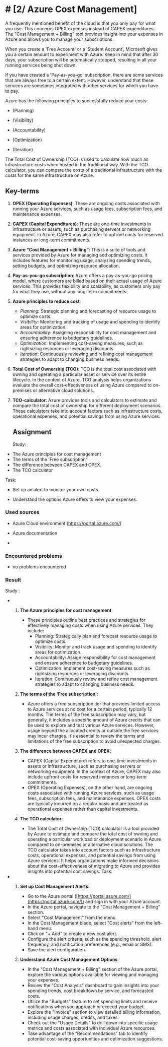 # # [2/ Azure Cost Management]

A frequently mentioned benefit of the cloud is that you only pay for what you use. This concerns OPEX expenses instead of CAPEX expenditures. The "Cost Management + Billing" tool provides insight into your expenses in Azure and allows you to manage your subscriptions.

When you create a 'Free Account' or a 'Student Account', Microsoft gives you a certain amount to experiment with Azure. Keep in mind that after 30 days, your subscription will be automatically stopped, resulting in all your running services being shut down.

If you have created a 'Pay-as-you-go' subscription, there are some services that are always free to a certain extent. However, understand that these services are sometimes integrated with other services for which you have to pay.

Azure has the following principles to successfully reduce your costs:

-  (Planning)

-  (Visibility)

-  (Accountability)

-  (Optimization)

-  (Iteration)

The Total Cost of Ownership (TCO) is used to calculate how much an infrastructure costs when hosted in the traditional way. With the TCO calculator, you can compare the costs of a traditional infrastructure with the costs for the same infrastructure on Azure.

## Key-terms

1. **OPEX (Operating Expenses)**: These are ongoing costs associated with running your Azure services, such as usage fees, subscription fees, and maintenance expenses.

2. **CAPEX (Capital Expenditures)**: These are one-time investments in infrastructure or assets, such as purchasing servers or networking equipment. In Azure, CAPEX may also refer to upfront costs for reserved instances or long-term commitments.

3. **Azure “Cost Management + Billing”**: This is a suite of tools and services provided by Azure for managing and optimizing costs. It includes features for monitoring usage, analyzing spending trends, setting budgets, and optimizing resource allocation.

4. **Pay-as-you-go subscription**: Azure offers a pay-as-you-go pricing model, where customers are billed based on their actual usage of Azure services. This provides flexibility and scalability, as customers only pay for what they use, without any long-term commitments.

5. **Azure principles to reduce cost**:
   
   - *Planning*: Strategic planning and forecasting of resource usage to optimize costs.
   - *Visibility*: Monitoring and tracking of usage and spending to identify areas for optimization.
   - *Accountability*: Assigning responsibility for cost management and ensuring adherence to budgetary guidelines.
   - *Optimization*: Implementing cost-saving measures, such as rightsizing resources or leveraging discounts.
   - *Iteration*: Continuously reviewing and refining cost management strategies to adapt to changing business needs.

6. **Total Cost of Ownership (TCO)**: TCO is the total cost associated with owning and operating a particular asset or service over its entire lifecycle. In the context of Azure, TCO analysis helps organizations evaluate the overall cost-effectiveness of using Azure compared to on-premises or alternative cloud solutions.

7. **TCO-calculator**: Azure provides tools and calculators to estimate and compare the total cost of ownership for different deployment scenarios. These calculators take into account factors such as infrastructure costs, operational expenses, and potential savings from using Azure services.
   
   ## Assignment
   
   Study:
- The Azure principles for cost management
- The terms of the 'Free subscription'
- The difference between CAPEX and OPEX.
- The TCO calculator

Task:

- Set up an alert to monitor your own costs.

- Understand the options Azure offers to view your expenses.

### Used sources

- Azure Cloud environment (https://portal.azure.com/)

- Azure documentation

- 

### Encountered problems

- no problems encountered

### Result

Study :

- 1. **The Azure principles for cost management**:
     
     - These principles outline best practices and strategies for effectively managing costs when using Azure services. They include:
       - Planning: Strategically plan and forecast resource usage to optimize costs.
       - Visibility: Monitor and track usage and spending to identify areas for optimization.
       - Accountability: Assign responsibility for cost management and ensure adherence to budgetary guidelines.
       - Optimization: Implement cost-saving measures such as rightsizing resources or leveraging discounts.
       - Iteration: Continuously review and refine cost management strategies to adapt to changing business needs.
  
  2. **The terms of the 'Free subscription'**:
     
     - Azure offers a free subscription tier that provides limited access to Azure services at no cost for a certain period, typically 12 months. The terms of the free subscription may vary, but generally, it includes a specific amount of Azure credits that can be used to explore and test various Azure services. However, usage beyond the allocated credits or outside the free services may incur charges. It's essential to review the terms and limitations of the free subscription to avoid unexpected charges.
  
  3. **The difference between CAPEX and OPEX**:
     
     - CAPEX (Capital Expenditure) refers to one-time investments in assets or infrastructure, such as purchasing servers or networking equipment. In the context of Azure, CAPEX may also include upfront costs for reserved instances or long-term commitments.
     - OPEX (Operating Expenses), on the other hand, are ongoing costs associated with running Azure services, such as usage fees, subscription fees, and maintenance expenses. OPEX costs are typically incurred on a regular basis and are treated as operational expenses rather than capital investments.
  
  4. **The TCO calculator**:
     
     - The Total Cost of Ownership (TCO) calculator is a tool provided by Azure to estimate and compare the total cost of owning and operating a particular workload or deployment scenario in Azure compared to on-premises or alternative cloud solutions. The TCO calculator takes into account factors such as infrastructure costs, operational expenses, and potential savings from using Azure services. It helps organizations make informed decisions about the cost-effectiveness of migrating to Azure and provides insights into potential cost savings.
Task:

- 1. **Set up Cost Management Alerts**:
     
     - Go to the Azure portal ([https://portal.azure.com/](https://portal.azure.com/)) and sign in with your Azure account.
     - In the Azure portal, navigate to the "Cost Management + Billing" section.
     - Select "Cost Management" from the menu.
     - In the Cost Management blade, select "Cost alerts" from the left-hand menu.
     - Click on "+ Add" to create a new cost alert.
     - Configure the alert criteria, such as the spending threshold, alert frequency, and notification preferences (e.g., email or SMS).
     - Save the alert configuration.
  
  2. **Understand Azure Cost Management Options**:
     
     - In the "Cost Management + Billing" section of the Azure portal, explore the various options available for viewing and managing your expenses.
     - Review the "Cost Analysis" dashboard to gain insights into your spending trends, cost breakdown by service, and forecasted costs.
     - Utilize the "Budgets" feature to set spending limits and receive notifications when you approach or exceed your budget.
     - Explore the "Invoice" section to view detailed billing information, including usage charges, credits, and taxes.
     - Check out the "Usage Details" to drill down into specific usage metrics and costs associated with individual Azure resources.
     - Take advantage of the "Recommendations" tab to identify potential cost-saving opportunities and optimization suggestions.